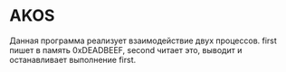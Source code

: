# AKOS
Данная программа реализует взаимодействие двух процессов. first пишет в память 0xDEADBEEF, second читает это, выводит и останавливает выполнение first.
